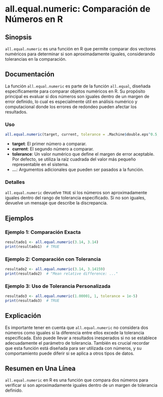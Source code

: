 <!--
Meta Description: # all.equal.numeric: Comparación de Números en R ## Sinopsis `all.equal.numeric` es una función en R que permite comparar dos vectores numéricos para ...
Meta Keywords: all, equal, numeric, que, números
-->

# all.equal.numeric: Comparación de Números en R

## Sinopsis
`all.equal.numeric` es una función en R que permite comparar dos vectores numéricos para determinar si son aproximadamente iguales, considerando tolerancias en la comparación.

## Documentación
La función `all.equal.numeric` es parte de la función `all.equal`, diseñada específicamente para comparar objetos numéricos en R. Su propósito principal es evaluar si dos números son iguales dentro de un margen de error definido, lo cual es especialmente útil en análisis numérico y computacional donde los errores de redondeo pueden afectar los resultados.

### Uso
```R
all.equal.numeric(target, current, tolerance = .Machine$double.eps^0.5, ...)
```

- **target**: El primer número a comparar.
- **current**: El segundo número a comparar.
- **tolerance**: Un valor numérico que define el margen de error aceptable. Por defecto, se utiliza la raíz cuadrada del valor más pequeño representable en el sistema.
- **...**: Argumentos adicionales que pueden ser pasados a la función.

### Detalles
`all.equal.numeric` devuelve `TRUE` si los números son aproximadamente iguales dentro del rango de tolerancia especificado. Si no son iguales, devuelve un mensaje que describe la discrepancia.

## Ejemplos
### Ejemplo 1: Comparación Exacta
```R
resultado1 <- all.equal.numeric(3.14, 3.14)
print(resultado1)  # TRUE
```

### Ejemplo 2: Comparación con Tolerancia
```R
resultado2 <- all.equal.numeric(3.14, 3.14159)
print(resultado2)  # "Mean relative difference: ..."
```

### Ejemplo 3: Uso de Tolerancia Personalizada
```R
resultado3 <- all.equal.numeric(1.00001, 1, tolerance = 1e-5)
print(resultado3)  # TRUE
```

## Explicación
Es importante tener en cuenta que `all.equal.numeric` no considera dos números como iguales si la diferencia entre ellos excede la tolerancia especificada. Esto puede llevar a resultados inesperados si no se establece adecuadamente el parámetro de tolerancia. También es crucial recordar que esta función está diseñada para ser utilizada con números, y su comportamiento puede diferir si se aplica a otros tipos de datos.

## Resumen en Una Línea
`all.equal.numeric` en R es una función que compara dos números para verificar si son aproximadamente iguales dentro de un margen de tolerancia definido.